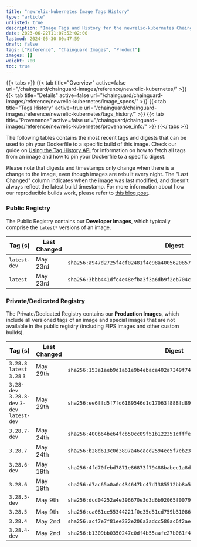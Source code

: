 ```yaml
---
title: "newrelic-kubernetes Image Tags History"
type: "article"
unlisted: true
description: "Image Tags and History for the newrelic-kubernetes Chainguard Image"
date: 2023-06-22T11:07:52+02:00
lastmod: 2024-05-30 00:47:59
draft: false
tags: ["Reference", "Chainguard Images", "Product"]
images: []
weight: 700
toc: true
---
```


{{< tabs >}}
{{< tab title="Overview" active=false url="/chainguard/chainguard-images/reference/newrelic-kubernetes/" >}}
{{< tab title="Details" active=false url="/chainguard/chainguard-images/reference/newrelic-kubernetes/image_specs/" >}}
{{< tab title="Tags History" active=true url="/chainguard/chainguard-images/reference/newrelic-kubernetes/tags_history/" >}}
{{< tab title="Provenance" active=false url="/chainguard/chainguard-images/reference/newrelic-kubernetes/provenance_info/" >}}
{{</ tabs >}}

The following tables contains the most recent tags and digests that can be used to pin your Dockerfile to a specific build of this image. Check our guide on [Using the Tag History API](/chainguard/chainguard-images/using-the-tag-history-api/) for information on how to fetch all tags from an image and how to pin your Dockerfile to a specific digest.

Please note that digests and timestamps only change when there is a change to the image, even though images are rebuilt every night. The "Last Changed" column indicates when the image was last modified, and doesn't always reflect the latest build timestamp. For more information about how our reproducible builds work, please refer to [this blog post](https://www.chainguard.dev/unchained/reproducing-chainguards-reproducible-image-builds).

### Public Registry
The Public Registry contains our **Developer Images**, which typically comprise the `latest*` versions of an image.

| Tag (s)       | Last Changed | Digest                                                                    |
|---------------|--------------|---------------------------------------------------------------------------|
|  `latest-dev` | May 23rd     | `sha256:a947d2725f4cf02481f4e98a40056208572f0d9209c5a8238e542b27cf9ae8df` |
|  `latest`     | May 23rd     | `sha256:3bbb441dfc4e48efba3f3a6db9f2eb704c7180c1b6822bd4fba3382179ea9356` |


### Private/Dedicated Registry
The Private/Dedicated Registry contains our **Production Images**, which include all versioned tags of an image and special images that are not available in the public registry (including FIPS images and other custom builds).

| Tag (s)                                       | Last Changed | Digest                                                                    |
|-----------------------------------------------|--------------|---------------------------------------------------------------------------|
|  `3.28.8` `latest` `3.28` `3`                 | May 29th     | `sha256:153a1aeb9d1a61e9b4ebaca402a7349f745cf7fcb267e612cc6c393e7a8c00df` |
|  `3.28-dev` `3.28.8-dev` `3-dev` `latest-dev` | May 29th     | `sha256:ee6ffd5f7fd6189546d1d17063f888fd89f5e0a1a23e88c9f6178618d5d46845` |
|  `3.28.7-dev`                                 | May 24th     | `sha256:400b64be64fcb50cc09f51b122351cfffef4e359ed37a9ea378798ac79246e68` |
|  `3.28.7`                                     | May 24th     | `sha256:b28d613c0d3897a46cacd2594ee5f7eb23491654b4fccfee1fe0efdd48c16aee` |
|  `3.28.6-dev`                                 | May 19th     | `sha256:4fd70febd7871e86873f79488babec1a8db556fa9c66dc4c13ec72b418c0a28f` |
|  `3.28.6`                                     | May 19th     | `sha256:d7ac65a0a0c434647bc47d1385512bb8a5d125c393e8264001bc60288e1f2dec` |
|  `3.28.5-dev`                                 | May 9th      | `sha256:dcd04252a4e396670e3d3d6b92065f0079ad5020aa98d956292b5817240cd95c` |
|  `3.28.5`                                     | May 9th      | `sha256:ca081ce55344221f0e35d51cd759b3108699d2e3b449adf68721556de360b49d` |
|  `3.28.4`                                     | May 2nd      | `sha256:acf7e7f81ee232e206a3adcc580ac6f2aec6fc56a54c2d95d0f1aa5a148fc6f9` |
|  `3.28.4-dev`                                 | May 2nd      | `sha256:b1309bb0350247c0df4b55aafe27b061f4dc0ed4f317d0854391d1597a9b6e50` |

